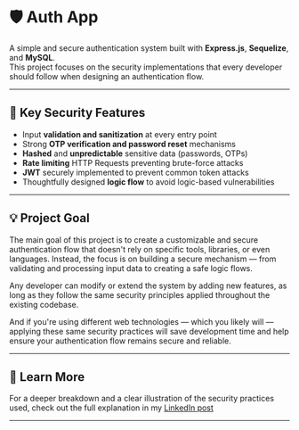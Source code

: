 # 🛡️ Auth App

A simple and secure authentication system built with **Express.js**, **Sequelize**, and **MySQL**.  
This project focuses on the security implementations that every developer should follow when designing an authentication flow.

---

## 🔐 Key Security Features

- Input **validation and sanitization** at every entry point  
- Strong **OTP verification and password reset** mechanisms  
- **Hashed** and **unpredictable** sensitive data (passwords, OTPs)
- **Rate limiting** HTTP Requests preventing brute-force attacks
- **JWT** securely implemented to prevent common token attacks  
- Thoughtfully designed **logic flow** to avoid logic-based vulnerabilities  

---

## 💡 Project Goal

The main goal of this project is to create a customizable and secure authentication flow that doesn't rely on specific tools, libraries, or even languages.
Instead, the focus is on building a secure mechanism — from validating and processing input data to creating a safe logic flows.  

Any developer can modify or extend the system by adding new features, as long as they follow the same security principles applied throughout the existing codebase.

And if you're using different web technologies — which you likely will — applying these same security practices will save development time and help ensure your authentication flow remains secure and reliable.

---

## 📎 Learn More

For a deeper breakdown and a clear illustration of the security practices used, check out the full explanation in my [LinkedIn post](#https://www.linkedin.com/posts/mina-samir-037070347_github-0xmunieauth-app-simple-authentication-activity-7351077844292116480-i9Hb?utm_source=share&utm_medium=member_android&rcm=ACoAAFavJysBXgZDbtQSBzKTrntRKa03iciPfS4)

---
